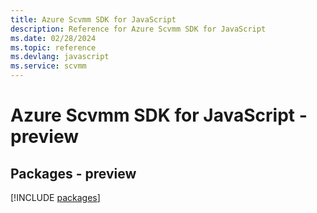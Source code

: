 ```yaml
---
title: Azure Scvmm SDK for JavaScript
description: Reference for Azure Scvmm SDK for JavaScript
ms.date: 02/28/2024
ms.topic: reference
ms.devlang: javascript
ms.service: scvmm
---
```

# Azure Scvmm SDK for JavaScript - preview
## Packages - preview
[!INCLUDE [packages](scvmm-index.md)]